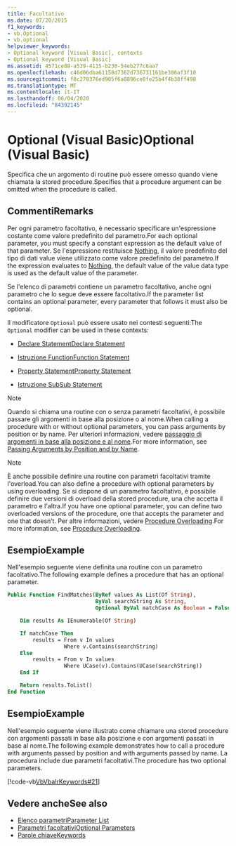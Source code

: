 ```yaml
---
title: Facoltativo
ms.date: 07/20/2015
f1_keywords:
- vb.Optional
- vb.optional
helpviewer_keywords:
- Optional keyword [Visual Basic], contexts
- Optional keyword [Visual Basic]
ms.assetid: 4571ce88-a539-4115-b230-54eb277c6aa7
ms.openlocfilehash: c46d06dba61158d7362d736731161be306af3f10
ms.sourcegitcommit: f8c270376ed905f6a8896ce0fe25b4f4b38ff498
ms.translationtype: MT
ms.contentlocale: it-IT
ms.lasthandoff: 06/04/2020
ms.locfileid: "84392145"
---
```

# <a name="optional-visual-basic"></a><span data-ttu-id="b57b8-102">Optional (Visual Basic)</span><span class="sxs-lookup"><span data-stu-id="b57b8-102">Optional (Visual Basic)</span></span>

<span data-ttu-id="b57b8-103">Specifica che un argomento di routine può essere omesso quando viene chiamata la stored procedure.</span><span class="sxs-lookup"><span data-stu-id="b57b8-103">Specifies that a procedure argument can be omitted when the procedure is called.</span></span>

## <a name="remarks"></a><span data-ttu-id="b57b8-104">Commenti</span><span class="sxs-lookup"><span data-stu-id="b57b8-104">Remarks</span></span>

<span data-ttu-id="b57b8-105">Per ogni parametro facoltativo, è necessario specificare un'espressione costante come valore predefinito del parametro.</span><span class="sxs-lookup"><span data-stu-id="b57b8-105">For each optional parameter, you must specify a constant expression as the default value of that parameter.</span></span> <span data-ttu-id="b57b8-106">Se l'espressione restituisce [Nothing](../nothing.md), il valore predefinito del tipo di dati value viene utilizzato come valore predefinito del parametro.</span><span class="sxs-lookup"><span data-stu-id="b57b8-106">If the expression evaluates to [Nothing](../nothing.md), the default value of the value data type is used as the default value of the parameter.</span></span>

<span data-ttu-id="b57b8-107">Se l'elenco di parametri contiene un parametro facoltativo, anche ogni parametro che lo segue deve essere facoltativo.</span><span class="sxs-lookup"><span data-stu-id="b57b8-107">If the parameter list contains an optional parameter, every parameter that follows it must also be optional.</span></span>

<span data-ttu-id="b57b8-108">Il modificatore `Optional` può essere usato nei contesti seguenti:</span><span class="sxs-lookup"><span data-stu-id="b57b8-108">The `Optional` modifier can be used in these contexts:</span></span>

- [<span data-ttu-id="b57b8-109">Declare Statement</span><span class="sxs-lookup"><span data-stu-id="b57b8-109">Declare Statement</span></span>](../statements/declare-statement.md)

- [<span data-ttu-id="b57b8-110">Istruzione Function</span><span class="sxs-lookup"><span data-stu-id="b57b8-110">Function Statement</span></span>](../statements/function-statement.md)

- [<span data-ttu-id="b57b8-111">Property Statement</span><span class="sxs-lookup"><span data-stu-id="b57b8-111">Property Statement</span></span>](../statements/property-statement.md)

- [<span data-ttu-id="b57b8-112">Istruzione Sub</span><span class="sxs-lookup"><span data-stu-id="b57b8-112">Sub Statement</span></span>](../statements/sub-statement.md)

> [!NOTE]
> <span data-ttu-id="b57b8-113">Quando si chiama una routine con o senza parametri facoltativi, è possibile passare gli argomenti in base alla posizione o al nome.</span><span class="sxs-lookup"><span data-stu-id="b57b8-113">When calling a procedure with or without optional parameters, you can pass arguments by position or by name.</span></span> <span data-ttu-id="b57b8-114">Per ulteriori informazioni, vedere [passaggio di argomenti in base alla posizione e al nome](../../programming-guide/language-features/procedures/passing-arguments-by-position-and-by-name.md).</span><span class="sxs-lookup"><span data-stu-id="b57b8-114">For more information, see [Passing Arguments by Position and by Name](../../programming-guide/language-features/procedures/passing-arguments-by-position-and-by-name.md).</span></span>

> [!NOTE]
> <span data-ttu-id="b57b8-115">È anche possibile definire una routine con parametri facoltativi tramite l'overload.</span><span class="sxs-lookup"><span data-stu-id="b57b8-115">You can also define a procedure with optional parameters by using overloading.</span></span> <span data-ttu-id="b57b8-116">Se si dispone di un parametro facoltativo, è possibile definire due versioni di overload della stored procedure, una che accetta il parametro e l'altra.</span><span class="sxs-lookup"><span data-stu-id="b57b8-116">If you have one optional parameter, you can define two overloaded versions of the procedure, one that accepts the parameter and one that doesn’t.</span></span> <span data-ttu-id="b57b8-117">Per altre informazioni, vedere [Procedure Overloading](../../programming-guide/language-features/procedures/procedure-overloading.md).</span><span class="sxs-lookup"><span data-stu-id="b57b8-117">For more information, see [Procedure Overloading](../../programming-guide/language-features/procedures/procedure-overloading.md).</span></span>

## <a name="example"></a><span data-ttu-id="b57b8-118">Esempio</span><span class="sxs-lookup"><span data-stu-id="b57b8-118">Example</span></span>

<span data-ttu-id="b57b8-119">Nell'esempio seguente viene definita una routine con un parametro facoltativo.</span><span class="sxs-lookup"><span data-stu-id="b57b8-119">The following example defines a procedure that has an optional parameter.</span></span>

```vb
Public Function FindMatches(ByRef values As List(Of String),
                            ByVal searchString As String,
                            Optional ByVal matchCase As Boolean = False) As List(Of String)

    Dim results As IEnumerable(Of String)

    If matchCase Then
        results = From v In values
                  Where v.Contains(searchString)
    Else
        results = From v In values
                  Where UCase(v).Contains(UCase(searchString))
    End If

    Return results.ToList()
End Function
```

## <a name="example"></a><span data-ttu-id="b57b8-120">Esempio</span><span class="sxs-lookup"><span data-stu-id="b57b8-120">Example</span></span>

<span data-ttu-id="b57b8-121">Nell'esempio seguente viene illustrato come chiamare una stored procedure con argomenti passati in base alla posizione e con argomenti passati in base al nome.</span><span class="sxs-lookup"><span data-stu-id="b57b8-121">The following example demonstrates how to call a procedure with arguments passed by position and with arguments passed by name.</span></span> <span data-ttu-id="b57b8-122">La procedura include due parametri facoltativi.</span><span class="sxs-lookup"><span data-stu-id="b57b8-122">The procedure has two optional parameters.</span></span>

[!code-vb[VbVbalrKeywords#21](~/samples/snippets/visualbasic/VS_Snippets_VBCSharp/VbVbalrKeywords/VB/class8.vb#21)]

## <a name="see-also"></a><span data-ttu-id="b57b8-123">Vedere anche</span><span class="sxs-lookup"><span data-stu-id="b57b8-123">See also</span></span>

- [<span data-ttu-id="b57b8-124">Elenco parametri</span><span class="sxs-lookup"><span data-stu-id="b57b8-124">Parameter List</span></span>](../statements/parameter-list.md)
- [<span data-ttu-id="b57b8-125">Parametri facoltativi</span><span class="sxs-lookup"><span data-stu-id="b57b8-125">Optional Parameters</span></span>](../../programming-guide/language-features/procedures/optional-parameters.md)
- [<span data-ttu-id="b57b8-126">Parole chiave</span><span class="sxs-lookup"><span data-stu-id="b57b8-126">Keywords</span></span>](../keywords/index.md)
